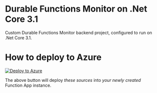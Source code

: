 # Durable Functions Monitor on .Net Core 3.1

Custom Durable Functions Monitor backend project, configured to run on .Net Core 3.1.

# How to deploy to Azure

[![Deploy to Azure](https://aka.ms/deploytoazurebutton)](https://portal.azure.com/#create/Microsoft.Template/uri/https%3A%2F%2Fraw.githubusercontent.com%2Fscale-tone%2FDurableFunctionsMonitor%2Fmaster%2Fcustom-backends%2Fnetcore31%2Farm-template.json)

The above button will deploy *these sources* into *your newly created* Function App instance.
